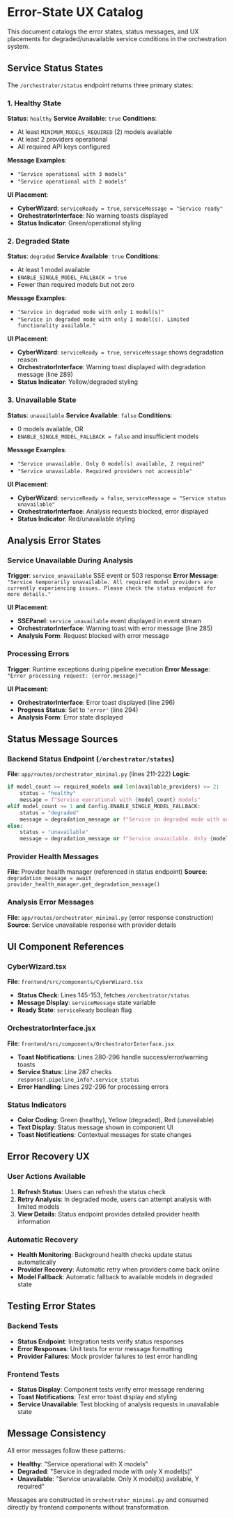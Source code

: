 # Error-State UX Catalog

This document catalogs the error states, status messages, and UX placements for degraded/unavailable service conditions in the orchestration system.

## Service Status States

The `/orchestrator/status` endpoint returns three primary states:

### 1. Healthy State
**Status**: `healthy`
**Service Available**: `true`
**Conditions**:
- At least `MINIMUM_MODELS_REQUIRED` (2) models available
- At least 2 providers operational
- All required API keys configured

**Message Examples**:
- `"Service operational with 3 models"`
- `"Service operational with 2 models"`

**UI Placement**:
- **CyberWizard**: `serviceReady = true`, `serviceMessage = "Service ready"`
- **OrchestratorInterface**: No warning toasts displayed
- **Status Indicator**: Green/operational styling

### 2. Degraded State
**Status**: `degraded`
**Service Available**: `true`
**Conditions**:
- At least 1 model available
- `ENABLE_SINGLE_MODEL_FALLBACK = true`
- Fewer than required models but not zero

**Message Examples**:
- `"Service in degraded mode with only 1 model(s)"`
- `"Service in degraded mode with only 1 model(s). Limited functionality available."`

**UI Placement**:
- **CyberWizard**: `serviceReady = true`, `serviceMessage` shows degradation reason
- **OrchestratorInterface**: Warning toast displayed with degradation message (line 289)
- **Status Indicator**: Yellow/degraded styling

### 3. Unavailable State
**Status**: `unavailable`
**Service Available**: `false`
**Conditions**:
- 0 models available, OR
- `ENABLE_SINGLE_MODEL_FALLBACK = false` and insufficient models

**Message Examples**:
- `"Service unavailable. Only 0 model(s) available, 2 required"`
- `"Service unavailable. Required providers not accessible"`

**UI Placement**:
- **CyberWizard**: `serviceReady = false`, `serviceMessage = "Service status unavailable"`
- **OrchestratorInterface**: Analysis requests blocked, error displayed
- **Status Indicator**: Red/unavailable styling

## Analysis Error States

### Service Unavailable During Analysis
**Trigger**: `service_unavailable` SSE event or 503 response
**Error Message**: `"Service temporarily unavailable. All required model providers are currently experiencing issues. Please check the status endpoint for more details."`

**UI Placement**:
- **SSEPanel**: `service_unavailable` event displayed in event stream
- **OrchestratorInterface**: Warning toast with error message (line 285)
- **Analysis Form**: Request blocked with error message

### Processing Errors
**Trigger**: Runtime exceptions during pipeline execution
**Error Message**: `"Error processing request: {error.message}"`

**UI Placement**:
- **OrchestratorInterface**: Error toast displayed (line 296)
- **Progress Status**: Set to `'error'` (line 294)
- **Analysis Form**: Error state displayed

## Status Message Sources

### Backend Status Endpoint (`/orchestrator/status`)
**File**: `app/routes/orchestrator_minimal.py` (lines 211-222)
**Logic**:
```python
if model_count >= required_models and len(available_providers) >= 2:
    status = "healthy"
    message = f"Service operational with {model_count} models"
elif model_count >= 1 and Config.ENABLE_SINGLE_MODEL_FALLBACK:
    status = "degraded"
    message = degradation_message or f"Service in degraded mode with only {model_count} model(s)"
else:
    status = "unavailable"
    message = degradation_message or f"Service unavailable. Only {model_count} model(s) available, {required_models} required"
```

### Provider Health Messages
**File**: Provider health manager (referenced in status endpoint)
**Source**: `degradation_message = await provider_health_manager.get_degradation_message()`

### Analysis Error Messages
**File**: `app/routes/orchestrator_minimal.py` (error response construction)
**Source**: Service unavailable response with provider details

## UI Component References

### CyberWizard.tsx
**File**: `frontend/src/components/CyberWizard.tsx`
- **Status Check**: Lines 145-153, fetches `/orchestrator/status`
- **Message Display**: `serviceMessage` state variable
- **Ready State**: `serviceReady` boolean flag

### OrchestratorInterface.jsx
**File**: `frontend/src/components/OrchestratorInterface.jsx`
- **Toast Notifications**: Lines 280-296 handle success/error/warning toasts
- **Service Status**: Line 287 checks `response?.pipeline_info?.service_status`
- **Error Handling**: Lines 292-296 for processing errors

### Status Indicators
- **Color Coding**: Green (healthy), Yellow (degraded), Red (unavailable)
- **Text Display**: Status message shown in component UI
- **Toast Notifications**: Contextual messages for state changes

## Error Recovery UX

### User Actions Available
1. **Refresh Status**: Users can refresh the status check
2. **Retry Analysis**: In degraded mode, users can attempt analysis with limited models
3. **View Details**: Status endpoint provides detailed provider health information

### Automatic Recovery
- **Health Monitoring**: Background health checks update status automatically
- **Provider Recovery**: Automatic retry when providers come back online
- **Model Fallback**: Automatic fallback to available models in degraded state

## Testing Error States

### Backend Tests
- **Status Endpoint**: Integration tests verify status responses
- **Error Responses**: Unit tests for error message formatting
- **Provider Failures**: Mock provider failures to test error handling

### Frontend Tests
- **Status Display**: Component tests verify error message rendering
- **Toast Notifications**: Test error toast display and styling
- **Service Unavailable**: Test blocking of analysis requests in unavailable state

## Message Consistency

All error messages follow these patterns:
- **Healthy**: "Service operational with X models"
- **Degraded**: "Service in degraded mode with only X model(s)"
- **Unavailable**: "Service unavailable. Only X model(s) available, Y required"

Messages are constructed in `orchestrator_minimal.py` and consumed directly by frontend components without transformation.